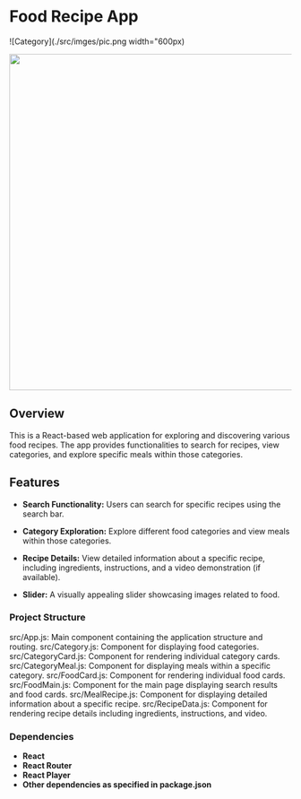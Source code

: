 
# Food Recipe App


![Category](./src/imges/pic.png width="600px)

<p align="center"><img src="./imges/pic2.png" width="600px"/></p>

## Overview

This is a React-based web application for exploring and discovering various food recipes. The app provides functionalities to search for recipes, view categories, and explore specific meals within those categories.

## Features

- **Search Functionality:** Users can search for specific recipes using the search bar.

- **Category Exploration:** Explore different food categories and view meals within those categories.

- **Recipe Details:** View detailed information about a specific recipe, including ingredients, instructions, and a video demonstration (if available).

- **Slider:** A visually appealing slider showcasing images related to food.

### Project Structure
src/App.js: Main component containing the application structure and routing.
src/Category.js: Component for displaying food categories.
src/CategoryCard.js: Component for rendering individual category cards.
src/CategoryMeal.js: Component for displaying meals within a specific category.
src/FoodCard.js: Component for rendering individual food cards.
src/FoodMain.js: Component for the main page displaying search results and food cards.
src/MealRecipe.js: Component for displaying detailed information about a specific recipe.
src/RecipeData.js: Component for rendering recipe details including ingredients, instructions, and video.

### Dependencies
- **React**
- **React Router**
- **React Player**
- **Other dependencies as specified in package.json**

